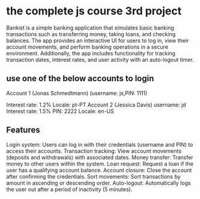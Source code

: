 # the complete js course 3rd project
Bankist is a simple banking application that simulates basic banking transactions such as transferring money, taking loans, and checking balances. The app provides an interactive UI for users to log in, view their account movements, and perform banking operations in a secure environment. Additionally, the app includes functionality for tracking transaction dates, interest rates, and user activity with an auto-logout timer.
## use one of the below accounts to login
Account 1 (Jonas Schmedtmann)
(username: js,PIN: 1111)

Interest rate: 1.2%
Locale: pt-PT
Account 2 (Jessica Davis)
username: jd
Interest rate: 1.5%
PIN: 2222
Locale: en-US
## Features
Login system: Users can log in with their credentials (username and PIN) to access their accounts.
Transaction tracking: View account movements (deposits and withdrawals) with associated dates.
Money transfer: Transfer money to other users within the system.
Loan request: Request a loan if the user has a qualifying account balance.
Account closure: Close the account after confirming the credentials.
Sort movements: Sort transactions by amount in ascending or descending order.
Auto-logout: Automatically logs the user out after a period of inactivity (5 minutes).
